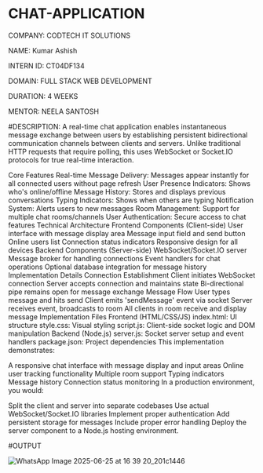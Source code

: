 # CHAT-APPLICATION

COMPANY: CODTECH IT SOLUTIONS

NAME: Kumar Ashish

INTERN ID: CT04DF134

DOMAIN: FULL STACK WEB DEVELOPMENT

DURATION: 4 WEEKS

MENTOR: NEELA SANTOSH

#DESCRIPTION: A real-time chat application enables instantaneous message exchange between users by establishing persistent bidirectional communication channels between clients and servers. Unlike traditional HTTP requests that require polling, this uses WebSocket or Socket.IO protocols for true real-time interaction.

Core Features Real-time Message Delivery: Messages appear instantly for all connected users without page refresh User Presence Indicators: Shows who's online/offline Message History: Stores and displays previous conversations Typing Indicators: Shows when others are typing Notification System: Alerts users to new messages Room Management: Support for multiple chat rooms/channels User Authentication: Secure access to chat features Technical Architecture Frontend Components (Client-side) User interface with message display area Message input field and send button Online users list Connection status indicators Responsive design for all devices Backend Components (Server-side) WebSocket/Socket.IO server Message broker for handling connections Event handlers for chat operations Optional database integration for message history Implementation Details Connection Establishment Client initiates WebSocket connection Server accepts connection and maintains state Bi-directional pipe remains open for message exchange Message Flow User types message and hits send Client emits 'sendMessage' event via socket Server receives event, broadcasts to room All clients in room receive and display message Implementation Files Frontend (HTML/CSS/JS) index.html: UI structure style.css: Visual styling script.js: Client-side socket logic and DOM manipulation Backend (Node.js) server.js: Socket server setup and event handlers package.json: Project dependencies This implementation demonstrates:

A responsive chat interface with message display and input areas Online user tracking functionality Multiple room support Typing indicators Message history Connection status monitoring In a production environment, you would:

Split the client and server into separate codebases Use actual WebSocket/Socket.IO libraries Implement proper authentication Add persistent storage for messages Include proper error handling Deploy the server component to a Node.js hosting environment.

#OUTPUT

![WhatsApp Image 2025-06-25 at 16 39 20_201c1446](https://github.com/user-attachments/assets/10eafe0d-85bf-4eb6-a347-a7c691703b1c)

